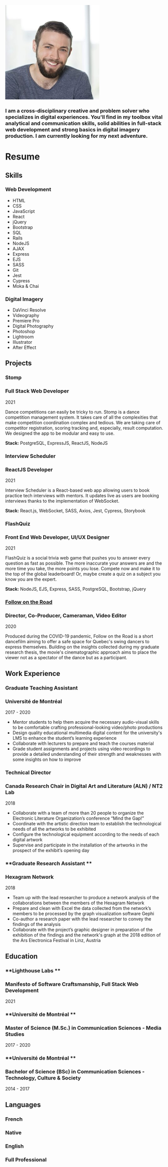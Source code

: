 ![img](resume.assets/image-asset.jpeg)

### I am a **cross-disciplinary creative** and **problem solver** who specializes in digital experiences. You'll find in my toolbox vital analytical and communication skills, solid abilities in full-stack web development and strong basics in digital imagery production. I am currently **looking for my next adventure**.



# Resume

## Skills

### **Web Development**

- HTML
- CSS
- JavaScript
- React
- jQuery
- Bootstrap
- SQL 
- Rails
- NodeJS
- AJAX
- Express
- EJS
- SASS
- Git
- Jest
- Cypress
- Moka & Chai

### **Digital Imagery**

- DaVinci Resolve
- Videography
- Premiere Pro
- Digital Photography
- Photoshop
- Lightroom
- Illustrator
- After Effect

## Projects

### Stomp 

### **Full Stack Web Developer**

2021

Dance competitions can easily be tricky to run. Stomp is a dance competition management system. It takes care of all the complexities that make competition coordination complex and tedious. We are taking care of competitor registration, scoring tracking and, especially, result computation. We designed the app to be modular and easy to use.

**Stack:** PostgreSQL, ExpressJS, ReactJS, NodeJS

### Interview Scheduler 

### **ReactJS Developer**

2021

Interview Scheduler is a React-based web app allowing users to book practice tech interviews with mentors. It updates live as users are booking interviews thanks to the implementation of WebSocket.

**Stack:** React.js, WebSocket, SASS, Axios, Jest, Cypress, Storybook

### FlashQuiz 

### **Front End Web Developer, UI/UX Designer**

2021

FlashQuiz is a social trivia web game that pushes you to answer every question as fast as possible. The more inaccurate your answers are and the more time you take, the more points you lose. Compete now and make it to the top of the global leaderboard! Or, maybe create a quiz on a subject you know you are the expert.

**Stack:** NodeJS, EJS, Express, SASS, PostgreSQL, Bootstrap, jQuery

### [Follow on the Road](https://www.kevinnicolas.com/follow-on-the-road) 

### **Director, Co-Producer, Cameraman, Video Editor**

2020

  

Produced during the COVID-19 pandemic, Follow on the Road is a short dancefilm aiming to offer a safe space for Quebec's swing dancers to express themselves. Building on the insights collected during my graduate research thesis, the movie's cinematographic approach aims to place the viewer not as a spectator of the dance but as a participant.

## Work Experience

### **Graduate Teaching Assistant** 

### Université de Montréal

2017 - 2020

- Mentor students to help them acquire the necessary audio-visual skills to be comfortable crafting professional-looking video/photo productions
- Design quality educational multimedia digital content for the university's LMS to enhance the student’s learning experience
- Collaborate with lecturers to prepare and teach the courses material
- Grade student assignments and projects using video recordings to provide a detailed understanding of their strength and weaknesses with some insights on how to improve

### **Technical Director** 

### Canada Research Chair in Digital Art and Literature (ALN) / NT2 Lab

2018

- Collaborate with a team of more than 20 people to organize the Electronic Literature Organization’s conference “Mind the Gap!”
- Coordinate with the artistic direction team to establish the technological needs of all the artworks to be exhibited
- Configure the technological equipment according to the needs of each digital artwork
- Supervise and participate in the installation of the artworks in the prospect of the exhibit’s opening day

### **Graduate Research Assistant **

### Hexagram Network

2018

- Team up with the lead researcher to produce a network analysis of the collaborations between the members of the Hexagram Network
- Prepare and clean with Excel the data collected from the network’s members to be processed by the graph visualization software Gephi
- Co-author a research paper with the lead researcher to convey the findings of the analysis
- Collaborate with the project’s graphic designer in preparation of the exhibition of the findings and the network's graph at the 2018 edition of the Ars Electronica Festival in Linz, Austria

## Education

### **Lighthouse Labs **

### Manifesto of Software Craftsmanship, Full Stack Web Development

2021

### **Université de Montréal **

### Master of Science (M.Sc.) in Communication Sciences - Media Studies

2017 - 2020

### **Université de Montréal **

### Bachelor of Science (BSc) in Communication Sciences - Technology, Culture & Society

2014 - 2017

## Languages

### **French** 

### Native

### **English** 

### Full Professional